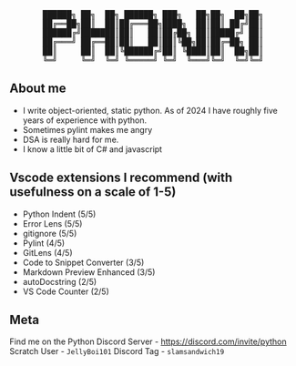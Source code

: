 <div align="center">
<pre>
██████╗ ██╗  ██╗ ██████╗ ███╗   ██╗██╗  ██╗██╗
██╔══██╗██║  ██║██╔═══██╗████╗  ██║██║ ██╔╝██║
██████╔╝███████║██║   ██║██╔██╗ ██║█████╔╝ ██║
██╔═══╝ ██╔══██║██║   ██║██║╚██╗██║██╔═██╗ ██║
██║     ██║  ██║╚██████╔╝██║ ╚████║██║  ██╗██║
╚═╝     ╚═╝  ╚═╝ ╚═════╝ ╚═╝  ╚═══╝╚═╝  ╚═╝╚═╝
</pre>
</div>

## About me

- I write object-oriented, static python. As of 2024 I have roughly five years of experience with python.
- Sometimes pylint makes me angry
- DSA is really hard for me.
- I know a little bit of C# and javascript

## Vscode extensions I recommend (with usefulness on a scale of 1-5)
- Python Indent (5/5)
- Error Lens (5/5)
- gitignore (5/5)
- Pylint (4/5)
- GitLens (4/5)
- Code to Snippet Converter (3/5)
- Markdown Preview Enhanced (3/5)
- autoDocstring (2/5)
- VS Code Counter (2/5)

## Meta

Find me on the Python Discord Server - https://discord.com/invite/python
Scratch User - `JellyBoi101`
Discord Tag - `slamsandwich19`

